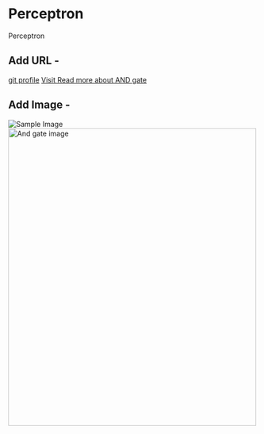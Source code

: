 # Perceptron
Perceptron

## Add URL - 
[git profile](https://github.com/pyanuj/Perceptron)
<a href="https://makecode.microbit.org/courses/logic-lablogic-gates">Visit Read more about AND gate</a>


## Add Image - 
![Sample Image](Perceptron/plots/and.png)
<img src="Perceptron\plots\and.png" alt="And gate image" width="500" height="600">
